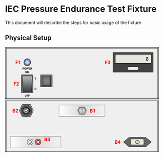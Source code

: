 # IEC Pressure Endurance Test Fixture
This document will describe the steps for basic usage of the fixture
## Physical Setup
![Drawing of Front Face of Fixture](./images/image5.png)
![Drawing of Back Face of Fixture](./images/image4.png)


